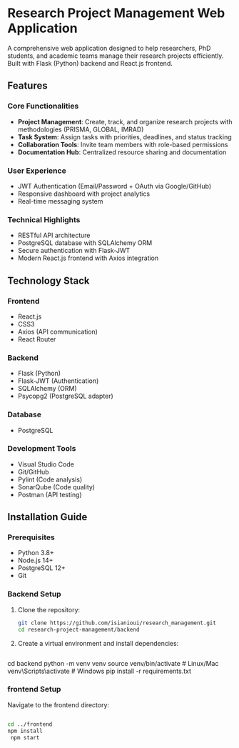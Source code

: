 # Research Project Management Web Application


A comprehensive web application designed to help researchers, PhD students, and academic teams manage their research projects efficiently. Built with Flask (Python) backend and React.js frontend.

## Features

### Core Functionalities
- **Project Management**: Create, track, and organize research projects with methodologies (PRISMA, GLOBAL, IMRAD)
- **Task System**: Assign tasks with priorities, deadlines, and status tracking
- **Collaboration Tools**: Invite team members with role-based permissions
- **Documentation Hub**: Centralized resource sharing and documentation

### User Experience
- JWT Authentication (Email/Password + OAuth via Google/GitHub)
- Responsive dashboard with project analytics
- Real-time messaging system

### Technical Highlights
- RESTful API architecture
- PostgreSQL database with SQLAlchemy ORM
- Secure authentication with Flask-JWT
- Modern React.js frontend with Axios integration

## Technology Stack

### Frontend
- React.js
- CSS3
- Axios (API communication)
- React Router

### Backend
- Flask (Python)
- Flask-JWT (Authentication)
- SQLAlchemy (ORM)
- Psycopg2 (PostgreSQL adapter)

### Database
- PostgreSQL

### Development Tools
- Visual Studio Code
- Git/GitHub
- Pylint (Code analysis)
- SonarQube (Code quality)
- Postman (API testing)

## Installation Guide

### Prerequisites
- Python 3.8+
- Node.js 14+
- PostgreSQL 12+
- Git

### Backend Setup
1. Clone the repository:
   ```bash
   git clone https://github.com/isianioui/research_management.git
   cd research-project-management/backend

   ```
2. Create a virtual environment and install dependencies:
   ```bash
 cd backend
python -m venv venv
source venv/bin/activate  # Linux/Mac
venv\Scripts\activate     # Windows
pip install -r requirements.txt

### frontend Setup
Navigate to the frontend directory:
   ```bash

   cd ../frontend
   npm install
    npm start

